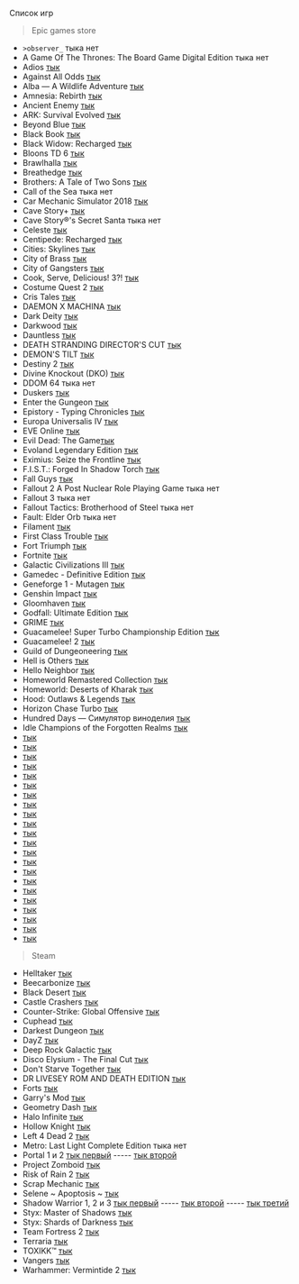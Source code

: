 Список игр

>Epic games store
+ ```>observer_``` тыка нет
+  A Game Of The Thrones: The Board Game Digital Edition тыка нет
+ Adios [тык](https://launcher.store.epicgames.com/ru/p/adios-b378b4)
+ Against All Odds [тык](https://launcher.store.epicgames.com/ru/p/against-all-odds-409105)
+ Alba — A Wildlife Adventure [тык](https://launcher.store.epicgames.com/ru/p/alba-a-wildlife-adventure-93736a)
+ Amnesia: Rebirth [тык](https://launcher.store.epicgames.com/ru/p/amnesia-rebirth)
+ Ancient Enemy [тык](https://launcher.store.epicgames.com/ru/p/ancient-enemy)
+ ARK: Survival Evolved [тык](https://launcher.store.epicgames.com/ru/p/ark)
+ Beyond Blue [тык](https://launcher.store.epicgames.com/ru/p/beyond-blue)
+ Black Book [тык](https://launcher.store.epicgames.com/ru/p/black-book)
+ Black Widow: Recharged [тык](https://launcher.store.epicgames.com/ru/p/black-widow-recharged)
+ Bloons TD 6 [тык](https://launcher.store.epicgames.com/ru/p/bloons-td-6-bf95a0)
+ Brawlhalla [тык](https://launcher.store.epicgames.com/ru/p/brawlhalla)
+ Breathedge [тык](https://launcher.store.epicgames.com/ru/p/breathedge)
+ Brothers: A Tale of Two Sons [тык](https://launcher.store.epicgames.com/ru/p/brothers-a-tale-of-two-sons)
+ Call of the Sea тыка нет
+ Car Mechanic Simulator 2018 [тык](https://launcher.store.epicgames.com/ru/p/car-mechanic-simulator-2018)
+ Cave Story+ [тык](https://launcher.store.epicgames.com/ru/p/cave-story-plus)
+ Cave Story®'s Secret Santa тыка нет
+ Celeste [тык](https://launcher.store.epicgames.com/ru/p/celeste)
+ Centipede: Recharged [тык](https://launcher.store.epicgames.com/ru/p/centipede-recharged)
+ Cities: Skylines [тык](https://launcher.store.epicgames.com/ru/p/cities-skylines)
+ City of Brass [тык](https://launcher.store.epicgames.com/ru/p/city-of-brass)
+ City of Gangsters [тык](https://launcher.store.epicgames.com/ru/p/city-of-gangsters-6c2974)
+ Cook, Serve, Delicious! 3?! [тык](https://launcher.store.epicgames.com/ru/p/cook-serve-delicious-3-fb9aae)
+ Costume Quest 2 [тык](https://launcher.store.epicgames.com/ru/p/costume-quest-2)
+ Cris Tales [тык](https://launcher.store.epicgames.com/ru/p/cris-tales)
+ DAEMON X MACHINA [тык](https://launcher.store.epicgames.com/ru/p/daemon-x-machina)
+ Dark Deity [тык](https://launcher.store.epicgames.com/ru/p/dark-deity-0b08d1)
+ Darkwood [тык](https://launcher.store.epicgames.com/ru/p/darkwood-fa73bd)
+ Dauntless [тык](https://launcher.store.epicgames.com/ru/p/dauntless)
+ DEATH STRANDING DIRECTOR'S CUT [тык](https://launcher.store.epicgames.com/ru/p/death-stranding-directors-cut)
+ DEMON'S TILT [тык](https://launcher.store.epicgames.com/ru/p/demons-tilt)
+ Destiny 2 [тык](https://launcher.store.epicgames.com/ru/p/destiny-2)
+ Divine Knockout (DKO) [тык](https://launcher.store.epicgames.com/ru/p/divine-knockout)
+ DDOM 64 тыка нет
+ Duskers [тык](https://launcher.store.epicgames.com/ru/p/duskers-672fdc)
+ Enter the Gungeon [тык](https://launcher.store.epicgames.com/ru/p/enter-the-gungeon)
+ Epistory - Typing Chronicles [тык](https://launcher.store.epicgames.com/ru/p/epistory-typing-chronicles-445794)
+ Europa Universalis IV [тык](https://launcher.store.epicgames.com/ru/p/europa-universalis-iv)
+ EVE Online [тык](https://launcher.store.epicgames.com/ru/p/eve-online)
+ Evil Dead: The Game[тык](https://launcher.store.epicgames.com/ru/p/evil-dead-the-game)
+ Evoland Legendary Edition [тык](https://launcher.store.epicgames.com/ru/p/evoland-legendary-edition-5753ec)
+ Eximius: Seize the Frontline [тык](https://launcher.store.epicgames.com/ru/p/eximius-seize-the-frontline)
+ F.I.S.T.: Forged In Shadow Torch [тык](https://launcher.store.epicgames.com/ru/p/fist-forged-in-shadow-torch)
+ Fall Guys [тык](https://launcher.store.epicgames.com/ru/p/fall-guys)
+ Fallout 2 A Post Nuclear Role Playing Game тыка нет
+ Fallout 3 тыка нет
+ Fallout Tactics: Brotherhood of Steel тыка нет
+ Fault: Elder Orb тыка нет
+ Filament [тык](https://launcher.store.epicgames.com/ru/p/filament-332a92)
+ First Class Trouble [тык](https://launcher.store.epicgames.com/ru/p/first-class-trouble)
+ Fort Triumph [тык](https://launcher.store.epicgames.com/ru/p/fort-triumph)
+ Fortnite [тык](https://launcher.store.epicgames.com/ru/p/fortnite)
+ Galactic Civilizations III [тык](https://launcher.store.epicgames.com/ru/p/galactic-civilizations-iii)
+ Gamedec - Definitive Edition [тык](https://launcher.store.epicgames.com/ru/p/gamedec)
+ Geneforge 1 - Mutagen [тык](https://launcher.store.epicgames.com/ru/p/geneforge-1-mutagen)
+ Genshin Impact [тык](https://launcher.store.epicgames.com/ru/p/genshin-impact)
+ Gloomhaven [тык](https://launcher.store.epicgames.com/ru/p/gloomhaven-92f741)
+ Godfall: Ultimate Edition [тык](https://launcher.store.epicgames.com/ru/p/godfall)
+ GRIME [тык](https://launcher.store.epicgames.com/ru/p/grime)
+ Guacamelee! Super Turbo Championship Edition [тык](https://launcher.store.epicgames.com/ru/p/guacamelee-stce-7cdbc8)
+ Guacamelee! 2 [тык](https://launcher.store.epicgames.com/ru/p/guacamelee-2-ac4977)
+ Guild of Dungeoneering [тык](https://launcher.store.epicgames.com/ru/p/guild-of-dungeoneering-classic)
+ Hell is Others [тык](https://launcher.store.epicgames.com/ru/p/hell-is-others-789262)
+ Hello Neighbor [тык](https://launcher.store.epicgames.com/ru/p/hello-neighbor)
+ Homeworld Remastered Collection [тык](https://launcher.store.epicgames.com/ru/p/homeworld-remastered-collection)
+ Homeworld: Deserts of Kharak [тык](https://launcher.store.epicgames.com/ru/p/homeworld-deserts-of-kharak)
+ Hood: Outlaws & Legends [тык](https://launcher.store.epicgames.com/ru/p/hood-outlaws-and-legends)
+ Horizon Chase Turbo [тык](https://launcher.store.epicgames.com/ru/p/horizon-chase-turbo)
+ Hundred Days — Симулятор виноделия [тык](https://launcher.store.epicgames.com/ru/p/hundred-days-winemaking-simulator)
+ Idle Champions of the Forgotten Realms [тык](https://launcher.store.epicgames.com/ru/p/idle-champions-of-the-forgotten-realms)
+  [тык]()
+  [тык]()
+  [тык]()
+  [тык]()
+  [тык]()
+  [тык]()
+  [тык]()
+  [тык]()
+  [тык]()
+  [тык]()
+  [тык]()
+  [тык]()
+  [тык]()
+  [тык]()
+  [тык]()
+  [тык]()
+  [тык]()
+  [тык]()
+  [тык]()
+  [тык]()
+  [тык]()
+  [тык]()


>Steam
+ Helltaker [тык](https://store.steampowered.com/app/1289310/Helltaker/)
+ Beecarbonize [тык](https://store.steampowered.com/app/2486750/Beecarbonize/)
+ Black Desert [тык](https://store.steampowered.com/app/582660/Black_Desert/)
+ Castle Crashers [тык](https://store.steampowered.com/app/204360/Castle_Crashers/)
+ Counter-Strike: Global Offensive [тык](https://store.steampowered.com/app/730/CounterStrike_Global_Offensive/)
+ Cuphead [тык](https://store.steampowered.com/app/268910/Cuphead/)
+ Darkest Dungeon [тык](https://store.steampowered.com/app/262060/Darkest_Dungeon/)
+ DayZ [тык](https://store.steampowered.com/app/221100/DayZ/)
+ Deep Rock Galactic [тык](https://store.steampowered.com/app/548430/Deep_Rock_Galactic/)
+ Disco Elysium - The Final Cut [тык](https://store.steampowered.com/app/632470/Disco_Elysium__The_Final_Cut/)
+ Don't Starve Together [тык](https://store.steampowered.com/app/322330/Dont_Starve_Together/)
+ DR LIVESEY ROM AND DEATH EDITION [тык](https://store.steampowered.com/app/2181930/DR_LIVESEY_ROM_AND_DEATH_EDITION/)
+ Forts [тык](https://store.steampowered.com/app/410900/Forts/)
+ Garry's Mod [тык](https://store.steampowered.com/app/4000/Garrys_Mod/)
+ Geometry Dash [тык](https://store.steampowered.com/app/322170/Geometry_Dash/)
+ Halo Infinite [тык](https://store.steampowered.com/app/1240440/Halo_Infinite/)
+ Hollow Knight [тык](https://store.steampowered.com/app/367520/Hollow_Knight/)
+ Left 4 Dead 2 [тык](https://store.steampowered.com/app/550/Left_4_Dead_2/)
+ Metro: Last Light Complete Edition тыка нет
+ Portal 1 и 2 [тык первый](https://store.steampowered.com/app/400/Portal/) ----- [тык второй](https://store.steampowered.com/app/620/Portal_2/)
+ Project Zomboid [тык](https://store.steampowered.com/app/108600/Project_Zomboid/)
+ Risk of Rain 2 [тык](https://store.steampowered.com/app/632360/Risk_of_Rain_2/)
+ Scrap Mechanic [тык](https://store.steampowered.com/app/387990/Scrap_Mechanic/)
+ Selene ~ Apoptosis ~ [тык](https://store.steampowered.com/app/1398210/Selene_Apoptosis/)
+ Shadow Warrior 1, 2 и 3 [тык первый](https://store.steampowered.com/app/233130/Shadow_Warrior/) ----- [тык второй](https://store.steampowered.com/app/324800/Shadow_Warrior_2/) ----- [тык третий](https://store.steampowered.com/app/1036890/Shadow_Warrior_3_Definitive_Edition/)
+ Styx: Master of Shadows [тык](https://store.steampowered.com/app/242640/Styx_Master_of_Shadows/)
+ Styx: Shards of Darkness [тык](https://store.steampowered.com/app/355790/Styx_Shards_of_Darkness/)
+ Team Fortress 2 [тык](https://store.steampowered.com/app/440/Team_Fortress_2/)
+ Terraria [тык](https://store.steampowered.com/app/105600/Terraria/)
+ TOXIKK™ [тык](https://store.steampowered.com/app/324810/TOXIKK/)
+ Vangers [тык](https://store.steampowered.com/app/264080/Vangers/)
+ Warhammer: Vermintide 2 [тык](https://store.steampowered.com/app/552500/Warhammer_Vermintide_2/)


